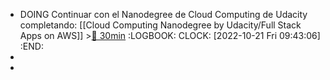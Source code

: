 - DOING Continuar con el Nanodegree de Cloud Computing de Udacity completando: [[Cloud Computing Nanodegree by Udacity/Full Stack Apps on AWS]] >[🍅 30min](#agenda-pomo://?t=f-1666338194389-1800)
  :LOGBOOK:
  CLOCK: [2022-10-21 Fri 09:43:06]
  :END:
-
-